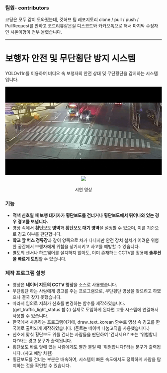 ### 팀원- contributors
코딩은 모두 같이 도와줬는데, 깃허브 팀 레포지토리 clone / pull / push / PullRequest를 안하고 코드리뷰같은걸 디스코드와 카카오톡으로 해서 마지막 수정자인 시온이형이 전부 올렸습니다.

---

# 보행자 안전 및 무단횡단 방지 시스템
YOLOv11n를 이용하여 비디오 속 보행자의 안전 상태 및 무단횡단을 감지하는 시스템입니다.

<div align="center">
<img src="./Original.gif">
<img src="./Result.gif">
<p>시연 영상</p>
</div>

### 기능

- **적색 신호일 때 보행 대기자가 횡단보도를 건너거나 횡단보도에서 튀어나와 있는 경우 경고를 보냅니다.**
- 영상 속에서 **횡단보도 영역**과 **횡단보도 대기 영역**을 설정할 수 있으며, 이를 기준으로 경고 여부를 판단합니다.
- **학교 앞 버스 정류장**과 같이 양쪽으로 차가 다니지만 안전 장치 설치가 어려운 위험한 공간에서 보행자에게 위험을 상기시키고 사고를 예방할 수 있습니다.
- 별도의 센서나 하드웨어를 설치하지 않아도, 이미 존재하는 CCTV를 활용해 **솔루션을 빠르게 도입**할 수 있습니다.

### 제작 프로그램 설명
- 영상은 **네이버 지도의 CCTV 영상**을 소스로 사용했습니다.
- 무단횡단 하는 사람에게 경고를 주는 프로그램으로, 무단횡단 영상을 찾으려고 하였으나 결국 찾지 못했습니다.
- 따라서 임의로 저희가 신호를 변경하는 함수를 제작하였습니다. (get_traffic_light_status 함수) 실제로 도입하게 된다면 교통 시스템에 연결해서 사용할 수 있습니다.
- 한국에서 사용하는 프로그램이기에, draw_text_korean 함수로 영상 속 경고를 한국어로 출력되게 제작하였습니다. (폰트는 네이버 나눔고딕을 사용했습니다.)
- 신호에 맞춰 횡단보도 위를 건너는 사람들을 판단하여 '건너세요!' 또는 '위험합니다!'라는 경고 문구가 출력됩니다.
- 횡단보도 바로 앞에 있는 사람에게도 빨간 불일 때 '위험합니다!'라는 문구가 출력됩니다. (사고 예방 차원)
- 횡단보도를 건너는 부분은 배속하여, 시스템이 빠른 속도에서도 정확하게 사람을 탐지하는 것을 확인할 수 있습니다.
